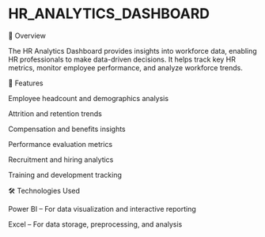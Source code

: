 # HR_ANALYTICS_DASHBOARD
📌 Overview

The HR Analytics Dashboard provides insights into workforce data, enabling HR professionals to make data-driven decisions. It helps track key HR metrics, monitor employee performance, and analyze workforce trends.

🚀 Features

Employee headcount and demographics analysis

Attrition and retention trends 

Compensation and benefits insights

Performance evaluation metrics

Recruitment and hiring analytics

Training and development tracking

🛠️ Technologies Used

Power BI – For data visualization and interactive reporting

Excel – For data storage, preprocessing, and analysis
